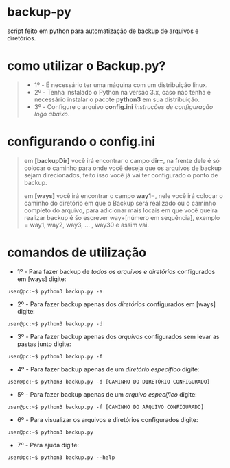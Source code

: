 # backup-py

script feito em python para automatização de backup de arquivos e diretórios.

# como utilizar o Backup.py?

>* 1º - É necessário ter uma máquina com um distribuição linux.
>* 2º - Tenha instalado o Python na versão 3.x, caso não tenha é necessário instalar o pacote **python3** em sua distribuição.
>* 3º - Configure o arquivo **config.ini** *instruções de configuração logo abaixo*.

# configurando o config.ini

> em **[backupDir]** você irá encontrar o campo **dir=**, na frente dele é só colocar o caminho para onde você deseja que os arquivos de backup sejam direcionados, feito isso você já vai ter configurado o ponto de backup.
> 
> em **[ways]** você irá encontrar o campo **way1=**, nele você irá colocar o caminho do diretório em que o Backup será realizado ou o caminho completo do arquivo, para adicionar mais locais em que você queira realizar backup é śo escrever way+[número em sequência], exemplo = way1, way2, way3, ... , way30 e assim vai.

# comandos de utilização

* 1º - Para fazer backup de *todos os arquivos e diretórios* configurados em [ways] digite: 
~~~console
user@pc:~$ python3 backup.py -a
~~~

* 2º - Para fazer backup apenas dos *diretórios* configurados em [ways] digite: 
~~~console
user@pc:~$ python3 backup.py -d
~~~

* 3º - Para fazer backup apenas dos *arquivos* configurados sem levar as pastas junto digite: 
~~~console
user@pc:~$ python3 backup.py -f
~~~

* 4º - Para fazer backup apenas de um *diretório específico* digite:
~~~console
user@pc:~$ python3 backup.py -d [CAMINHO DO DIRETÓRIO CONFIGURADO]
~~~

* 5º - Para fazer backup apenas de um *arquivo específico* digite:
~~~console
user@pc:~$ python3 backup.py -f [CAMINHO DO ARQUIVO CONFIGURADO]
~~~

* 6º - Para visualizar os arquivos e diretórios configurados digite:
~~~console
user@pc:~$ python3 backup.py
~~~

* 7º - Para ajuda digite:
~~~console
user@pc:~$ python3 backup.py --help
~~~


